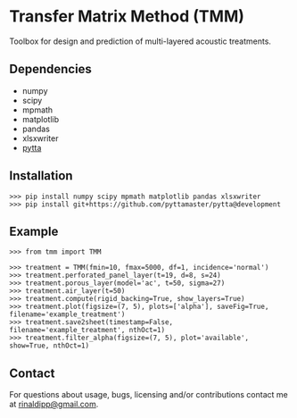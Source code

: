 # Transfer Matrix Method (TMM)
Toolbox for design and prediction of multi-layered acoustic treatments.

## Dependencies
- numpy 
- scipy 
- mpmath
- matplotlib
- pandas
- xlsxwriter
- [pytta](https://github.com/PyTTAmaster/PyTTa)

## Installation
    >>> pip install numpy scipy mpmath matplotlib pandas xlsxwriter
    >>> pip install git+https://github.com/pyttamaster/pytta@development

## Example

    >>> from tmm import TMM

    >>> treatment = TMM(fmin=10, fmax=5000, df=1, incidence='normal')
    >>> treatment.perforated_panel_layer(t=19, d=8, s=24)
    >>> treatment.porous_layer(model='ac', t=50, sigma=27)
    >>> treatment.air_layer(t=50)
    >>> treatment.compute(rigid_backing=True, show_layers=True)
    >>> treatment.plot(figsize=(7, 5), plots=['alpha'], saveFig=True, filename='example_treatment')
    >>> treatment.save2sheet(timestamp=False, filename='example_treatment', nthOct=1)
    >>> treatment.filter_alpha(figsize=(7, 5), plot='available', show=True, nthOct=1)

## Contact
For questions about usage, bugs, licensing and/or contributions contact me at [rinaldipp@gmail.com](rinaldipp@gmail.com).



